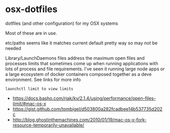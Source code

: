# osx-dotfiles
dotfiles (and other configuration) for my OSX systems

Most of these are in use.

etc/paths seems like it matches current default pretty way so may not be needed

Library/LaunchDaemons files address the maximum open files and processes limits that sometimes come up when running applications with lots of process and file requirements. I've seen it running large node apps or a large ecosystem of docker containers composed together as a deve environment. See links for more info

`launchctl limit to view limits`

* https://docs.basho.com/riak/kv/2.1.4/using/performance/open-files-limit/#mac-os-x
* https://gist.github.com/tombigel/d503800a282fcadbee14b537735d202c
* http://blog.ghostinthemachines.com/2010/01/19/mac-os-x-fork-resource-temporarily-unavailable/
